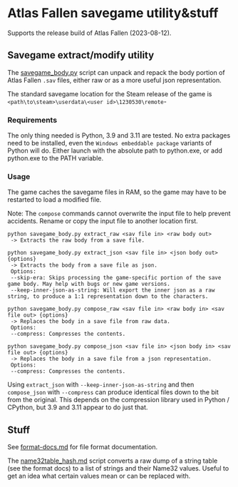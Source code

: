# Atlas Fallen savegame utility&stuff

Supports the release build of Atlas Fallen (2023-08-12). 

## Savegame extract/modify utility

The [savegame_body.py](savegame_body.py) script can unpack and repack the body portion of Atlas Fallen `.sav` files, either raw or as a more useful json representation.

The standard savegame location for the Steam release of the game is `<path\to\steam>\userdata\<user id>\1230530\remote`-

### Requirements

The only thing needed is Python, 3.9 and 3.11 are tested. No extra packages need to be installed, even the `Windows embeddable package` variants of Python will do.
Either launch with the absolute path to python.exe, or add python.exe to the PATH variable.

### Usage

The game caches the savegame files in RAM, so the game may have to be restarted to load a modified file.

Note: The `compose` commands cannot overwrite the input file to help prevent accidents. Rename or copy the input file to another location first.

```
python savegame_body.py extract_raw <sav file in> <raw body out>
 -> Extracts the raw body from a save file.

python savegame_body.py extract_json <sav file in> <json body out> {options}
 -> Extracts the body from a save file as json.
 Options:
 --skip-era: Skips processing the game-specific portion of the save game body. May help with bugs or new game versions.
 --keep-inner-json-as-string: Will export the inner json as a raw string, to produce a 1:1 representation down to the characters.

python savegame_body.py compose_raw <sav file in> <raw body in> <sav file out> {options}
 -> Replaces the body in a save file from raw data.
 Options:
 --compress: Compresses the contents.

python savegame_body.py compose_json <sav file in> <json body in> <sav file out> {options}
 -> Replaces the body in a save file from a json representation.
 Options:
 --compress: Compresses the contents.
```

Using `extract_json` with `--keep-inner-json-as-string` and then `compose_json` with `--compress` can produce identical files down to the bit from the original. This depends on the compression library used in Python / CPython, but 3.9 and 3.11 appear to do just that.

## Stuff

See [format-docs.md](format-docs.md) for file format documentation.

The [name32table_hash.md](name32table_hash.md) script converts a raw dump of a string table (see the format docs) to a list of strings and their Name32 values. Useful to get an idea what certain values mean or can be replaced with.
